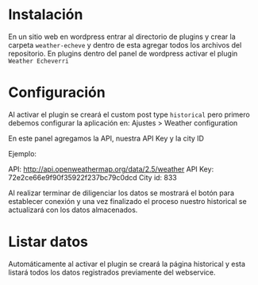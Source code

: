 # Instalación

En un sitio web en wordpress entrar al directorio de plugins y crear la carpeta `` weather-echeve `` y dentro de esta agregar todos los archivos del repositorio. 
En plugins dentro del panel de wordpress activar el plugin `` Weather Echeverri `` 

# Configuración

Al activar el plugin se creará el custom post type `` historical `` pero primero debemos configurar la aplicación en: Ajustes > Weather configuration 

En este panel agregamos la API, nuestra API Key y la city ID 

Ejemplo: 

API: http://api.openweathermap.org/data/2.5/weather 
API Key: 72e2ce66e9f90f35922f237bc79c0dcd
City id: 833

Al realizar terminar de diligenciar los datos se mostrará el botón para establecer conexión y una vez finalizado el proceso nuestro historical se actualizará con los datos
almacenados. 

# Listar datos

Automáticamente al activar el plugin se creará la página historical y esta listará todos los datos registrados previamente del webservice. 
